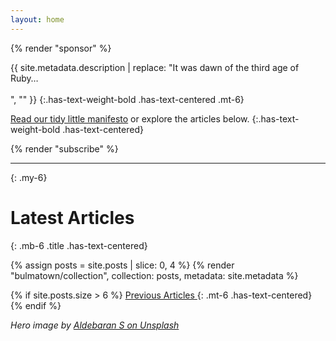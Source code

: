 ```yaml
---
layout: home
---
```


{% render "sponsor" %}

{{ site.metadata.description | replace: "It was dawn of the third age of Ruby… <br/><br/>", "" }}
{:.has-text-weight-bold .has-text-centered .mt-6}

[Read our tidy little manifesto](/about) or explore the articles below.
{:.has-text-weight-bold .has-text-centered}

{% render "subscribe" %}

----
{: .my-6}

# Latest Articles
{: .mb-6 .title .has-text-centered}

{% assign posts = site.posts | slice: 0, 4 %}
{% render "bulmatown/collection", collection: posts, metadata: site.metadata %}

{% if site.posts.size > 6 %}
  <a href="/articles" class="button is-primary is-outlined is-small"><span>Previous Articles</span> <span class="icon"><i class="fa fa-arrow-right"></i></span></a>
  {: .mt-6 .has-text-centered}
{% endif %}


<p class="mt-6 is-size-7 has-text-centered"><em>Hero image by <a href="https://unsplash.com/photos/g9Ek7TzdMVc">Aldebaran S on Unsplash</a></em></p>